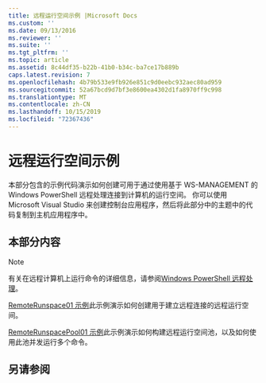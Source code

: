 ```yaml
---
title: 远程运行空间示例 |Microsoft Docs
ms.custom: ''
ms.date: 09/13/2016
ms.reviewer: ''
ms.suite: ''
ms.tgt_pltfrm: ''
ms.topic: article
ms.assetid: 8c44df35-b22b-41b0-b34c-ba7ce17b889b
caps.latest.revision: 7
ms.openlocfilehash: 4b79b533e9fb926e851c9d0eebc932aec80ad959
ms.sourcegitcommit: 52a67bcd9d7bf3e8600ea4302d1fa8970ff9c998
ms.translationtype: MT
ms.contentlocale: zh-CN
ms.lasthandoff: 10/15/2019
ms.locfileid: "72367436"
---
```

# <a name="remote-runspace-samples"></a>远程运行空间示例

本部分包含的示例代码演示如何创建可用于通过使用基于 WS-MANAGEMENT 的 Windows PowerShell 远程处理连接到计算机的运行空间。 你可以使用 Microsoft Visual Studio 来创建控制台应用程序，然后将此部分中的主题中的代码复制到主机应用程序中。

## <a name="in-this-section"></a>本部分内容

> [!NOTE]
> 有关在远程计算机上运行命令的详细信息，请参阅[Windows PowerShell 远程处理](https://msdn.microsoft.com/en-us/library/ee706563(v=vs.85).aspx)。

 [RemoteRunspace01 示例](./remoterunspace01-sample.md)此示例演示如何创建用于建立远程连接的远程运行空间。

 [RemoteRunspacePool01 示例](./remoterunspacepool01-sample.md)此示例演示如何构建远程运行空间池，以及如何使用此池并发运行多个命令。

## <a name="see-also"></a>另请参阅
